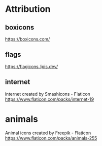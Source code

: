 # Attribution

## boxicons
https://boxicons.com/

## flags
https://flagicons.lipis.dev/

## internet
internet created by Smashicons - Flaticon
https://www.flaticon.com/packs/internet-19

# animals
Animal icons created by Freepik - Flaticon
https://www.flaticon.com/packs/animals-255
